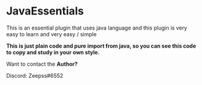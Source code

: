 # JavaEssentials
This is an essential plugin that uses java language and this plugin is very easy to learn and very easy / simple

**This is just plain code and pure import from java, so you can see this code to copy and study in your own style.**

Want to contact the **Author?**

Discord: Zeepss#6552

